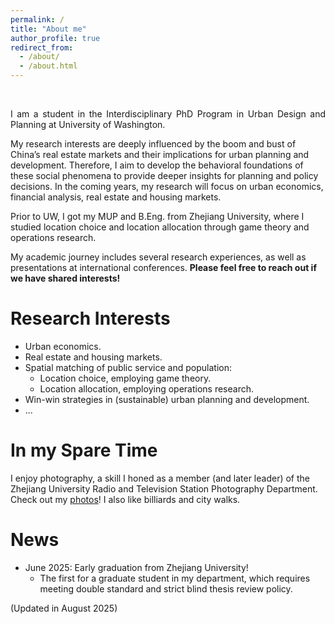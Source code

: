```yaml
---
permalink: /
title: "About me"
author_profile: true
redirect_from: 
  - /about/
  - /about.html
---
```

<br>
<p style="text-align: justify;">
I am a student in the Interdisciplinary PhD Program in Urban Design and Planning at University of Washington.  

My research interests are deeply influenced by the boom and bust of China’s real estate markets and their implications for urban planning and development. Therefore, I aim to develop the behavioral foundations of these social phenomena to provide deeper insights for planning and policy decisions. In the coming years, my research will focus on urban economics, financial analysis, real estate and housing markets.  

Prior to UW, I got my MUP and B.Eng. from Zhejiang University, where I studied location choice and location allocation through game theory and operations research.  
 
My academic journey includes several research experiences, as well as presentations at international conferences. **Please feel free to reach out if we have shared interests!**  

Research Interests
======
* Urban economics.  
* Real estate and housing markets.  
* Spatial matching of public service and population:
   * Location choice, employing game theory. 
   * Location allocation, employing operations research.    
* Win-win strategies in (sustainable) urban planning and development.  
* ...

In my Spare Time
======
I enjoy photography, a skill I honed as a member (and later leader) of the Zhejiang University Radio and Television Station Photography Department. Check out my [photos](https://hlpgallery.mysxl.cn/)! I also like billiards and city walks.

News
======
* June 2025: Early graduation from Zhejiang University!
  * The first for a graduate student in my department, which requires meeting double standard and strict blind thesis review policy.

(Updated in August 2025)
</p>
